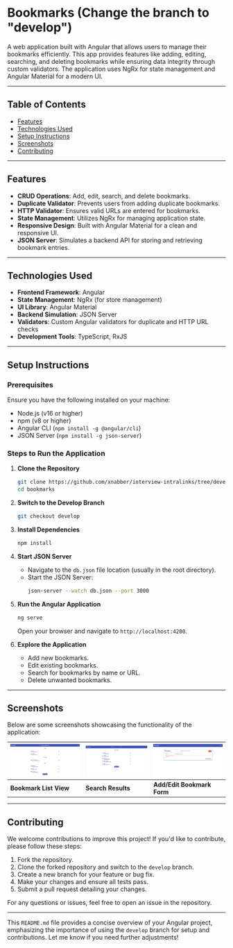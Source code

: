 # Bookmarks (Change the branch to "develop")

A web application built with Angular that allows users to manage their bookmarks efficiently. This app provides features like adding, editing, searching, and deleting bookmarks while ensuring data integrity through custom validators. The application uses NgRx for state management and Angular Material for a modern UI.

---

## Table of Contents

- [Features](#features)
- [Technologies Used](#technologies-used)
- [Setup Instructions](#setup-instructions)
- [Screenshots](#screenshots)
- [Contributing](#contributing)

---

## Features

- **CRUD Operations**: Add, edit, search, and delete bookmarks.
- **Duplicate Validator**: Prevents users from adding duplicate bookmarks.
- **HTTP Validator**: Ensures valid URLs are entered for bookmarks.
- **State Management**: Utilizes NgRx for managing application state.
- **Responsive Design**: Built with Angular Material for a clean and responsive UI.
- **JSON Server**: Simulates a backend API for storing and retrieving bookmark entries.

---

## Technologies Used

- **Frontend Framework**: Angular
- **State Management**: NgRx (for store management)
- **UI Library**: Angular Material
- **Backend Simulation**: JSON Server
- **Validators**: Custom Angular validators for duplicate and HTTP URL checks
- **Development Tools**: TypeScript, RxJS

---

## Setup Instructions

### Prerequisites

Ensure you have the following installed on your machine:

- Node.js (v16 or higher)
- npm (v8 or higher)
- Angular CLI (`npm install -g @angular/cli`)
- JSON Server (`npm install -g json-server`)

### Steps to Run the Application

1. **Clone the Repository**
   ```bash
   git clone https://github.com/xnabber/interview-intralinks/tree/develop
   cd bookmarks
   ```

2. **Switch to the Develop Branch**
   ```bash
   git checkout develop
   ```

3. **Install Dependencies**
   ```bash
   npm install
   ```

4. **Start JSON Server**
   - Navigate to the `db.json` file location (usually in the root directory).
   - Start the JSON Server:
     ```bash
     json-server --watch db.json --port 3000
     ```

5. **Run the Angular Application**
   ```bash
   ng serve
   ```
   Open your browser and navigate to `http://localhost:4200`.

6. **Explore the Application**
   - Add new bookmarks.
   - Edit existing bookmarks.
   - Search for bookmarks by name or URL.
   - Delete unwanted bookmarks.

---

## Screenshots

Below are some screenshots showcasing the functionality of the application:

| ![Photo 1](https://github.com/xnabber/interview-intralinks/blob/develop/Bookmarker/photos/photo1.png) | ![Photo 2](https://github.com/xnabber/interview-intralinks/blob/develop/Bookmarker/photos/photo2.png) | ![Photo 3](https://github.com/xnabber/interview-intralinks/blob/develop/Bookmarker/photos/photo3.png) |
|-------------------------------|-------------------------------|-------------------------------|
| **Bookmark List View**        | **Search Results**            | **Add/Edit Bookmark Form**    |

---

## Contributing

We welcome contributions to improve this project! If you'd like to contribute, please follow these steps:

1. Fork the repository.
2. Clone the forked repository and switch to the `develop` branch.
3. Create a new branch for your feature or bug fix.
4. Make your changes and ensure all tests pass.
5. Submit a pull request detailing your changes.

For any questions or issues, feel free to open an issue in the repository.

---

This `README.md` file provides a concise overview of your Angular project, emphasizing the importance of using the `develop` branch for setup and contributions. Let me know if you need further adjustments!
